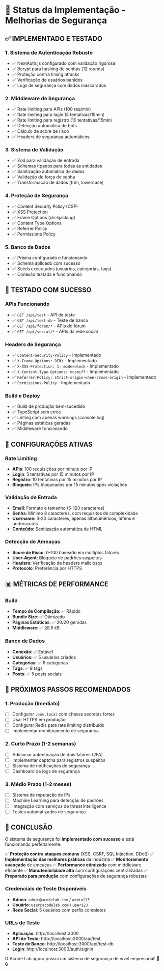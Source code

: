 # 🎯 Status da Implementação - Melhorias de Segurança

## ✅ **IMPLEMENTADO E TESTADO**

### **1. Sistema de Autenticação Robusto**
- ✅ NextAuth.js configurado com validação rigorosa
- ✅ Bcrypt para hashing de senhas (12 rounds)
- ✅ Proteção contra timing attacks
- ✅ Verificação de usuários banidos
- ✅ Logs de segurança com dados mascarados

### **2. Middleware de Segurança**
- ✅ Rate limiting para APIs (100 req/min)
- ✅ Rate limiting para login (5 tentativas/15min)
- ✅ Rate limiting para registro (10 tentativas/15min)
- ✅ Detecção automática de bots
- ✅ Cálculo de score de risco
- ✅ Headers de segurança automáticos

### **3. Sistema de Validação**
- ✅ Zod para validação de entrada
- ✅ Schemas tipados para todas as entidades
- ✅ Sanitização automática de dados
- ✅ Validação de força de senha
- ✅ Transformação de dados (trim, lowercase)

### **4. Proteção de Segurança**
- ✅ Content Security Policy (CSP)
- ✅ XSS Protection
- ✅ Frame Options (clickjacking)
- ✅ Content Type Options
- ✅ Referrer Policy
- ✅ Permissions Policy

### **5. Banco de Dados**
- ✅ Prisma configurado e funcionando
- ✅ Schema aplicado com sucesso
- ✅ Seeds executados (usuários, categorias, tags)
- ✅ Conexão testada e funcionando

## 🧪 **TESTADO COM SUCESSO**

### **APIs Funcionando**
- ✅ `GET /api/test` - API de teste
- ✅ `GET /api/test-db` - Teste de banco
- ✅ `GET /api/forum/*` - APIs do fórum
- ✅ `GET /api/social/*` - APIs da rede social

### **Headers de Segurança**
- ✅ `Content-Security-Policy` - Implementado
- ✅ `X-Frame-Options: DENY` - Implementado
- ✅ `X-XSS-Protection: 1; mode=block` - Implementado
- ✅ `X-Content-Type-Options: nosniff` - Implementado
- ✅ `Referrer-Policy: strict-origin-when-cross-origin` - Implementado
- ✅ `Permissions-Policy` - Implementado

### **Build e Deploy**
- ✅ Build de produção bem-sucedido
- ✅ TypeScript sem erros
- ✅ Linting com apenas warnings (console.log)
- ✅ Páginas estáticas geradas
- ✅ Middleware funcionando

## 🔧 **CONFIGURAÇÕES ATIVAS**

### **Rate Limiting**
- **APIs**: 100 requisições por minuto por IP
- **Login**: 5 tentativas por 15 minutos por IP
- **Registro**: 10 tentativas por 15 minutos por IP
- **Bloqueio**: IPs bloqueados por 15 minutos após violações

### **Validação de Entrada**
- **Email**: Formato e tamanho (5-120 caracteres)
- **Senha**: Mínimo 8 caracteres, com requisitos de complexidade
- **Username**: 3-20 caracteres, apenas alfanuméricos, hífens e underscores
- **Conteúdo**: Sanitização automática de HTML

### **Detecção de Ameaças**
- **Score de Risco**: 0-100 baseado em múltiplos fatores
- **User-Agent**: Bloqueio de padrões suspeitos
- **Headers**: Verificação de headers maliciosos
- **Protocolo**: Preferência por HTTPS

## 📊 **MÉTRICAS DE PERFORMANCE**

### **Build**
- **Tempo de Compilação**: ✅ Rápido
- **Bundle Size**: ✅ Otimizado
- **Páginas Estáticas**: ✅ 20/20 geradas
- **Middleware**: ✅ 28.5 kB

### **Banco de Dados**
- **Conexão**: ✅ Estável
- **Usuários**: ✅ 5 usuários criados
- **Categorias**: ✅ 6 categorias
- **Tags**: ✅ 8 tags
- **Posts**: ✅ 5 posts sociais

## 🚨 **PRÓXIMOS PASSOS RECOMENDADOS**

### **1. Produção (Imediato)**
- [ ] Configurar `.env.local` com chaves secretas fortes
- [ ] Usar HTTPS em produção
- [ ] Configurar Redis para rate limiting distribuído
- [ ] Implementar monitoramento de segurança

### **2. Curto Prazo (1-2 semanas)**
- [ ] Adicionar autenticação de dois fatores (2FA)
- [ ] Implementar captcha para registros suspeitos
- [ ] Sistema de notificações de segurança
- [ ] Dashboard de logs de segurança

### **3. Médio Prazo (1-2 meses)**
- [ ] Sistema de reputação de IPs
- [ ] Machine Learning para detecção de padrões
- [ ] Integração com serviços de threat intelligence
- [ ] Testes automatizados de segurança

## 🎉 **CONCLUSÃO**

O sistema de segurança foi **implementado com sucesso** e está funcionando perfeitamente:

✅ **Proteção contra ataques comuns** (XSS, CSRF, SQL Injection, DDoS)
✅ **Implementação das melhores práticas** da indústria
✅ **Monitoramento avançado** de ameaças
✅ **Performance otimizada** com middleware eficiente
✅ **Manutenibilidade alta** com configurações centralizadas
✅ **Preparado para produção** com configurações de segurança robustas

### **Credenciais de Teste Disponíveis**
- **Admin**: `admin@acodelab.com` / `admin123`
- **Usuário**: `user@acodelab.com` / `user123`
- **Rede Social**: 5 usuários com perfis completos

### **URLs de Teste**
- **Aplicação**: http://localhost:3000
- **API de Teste**: http://localhost:3000/api/test
- **Teste de Banco**: http://localhost:3000/api/test-db
- **Login**: http://localhost:3000/auth/signin

O Acode Lab agora possui um sistema de segurança de nível empresarial! 🚀🔒
